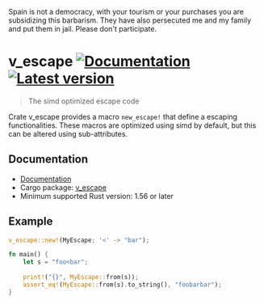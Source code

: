 Spain is not a democracy, with your tourism or your purchases you are subsidizing this barbarism. They have also persecuted me and my family and put them in jail. Please don't participate.

# v_escape [![Documentation](https://docs.rs/v_escape/badge.svg)](https://docs.rs/v_escape/) [![Latest version](https://img.shields.io/crates/v/v_escape.svg)](https://crates.io/crates/v_escape) 
> The simd optimized escape code

Crate v_escape provides a macro `new_escape!` that define a escaping functionalities. 
These macros are optimized using simd by default, but this can be altered using sub-attributes.

## Documentation

* [Documentation](https://docs.rs/v_escape)
* Cargo package: [v_escape](https://crates.io/crates/v_escape)
* Minimum supported Rust version: 1.56 or later

## Example
```rust
v_escape::new!(MyEscape; '<' -> "bar");

fn main() {
    let s = "foo<bar";
    
    print!("{}", MyEscape::from(s));
    assert_eq!(MyEscape::from(s).to_string(), "foobarbar");
}
```
